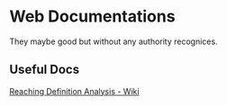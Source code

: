# Web Documentations
They maybe good but without any authority recognices.

## Useful Docs
[Reaching Definition Analysis - Wiki](Reaching_definition-Wikipedia.pdf)